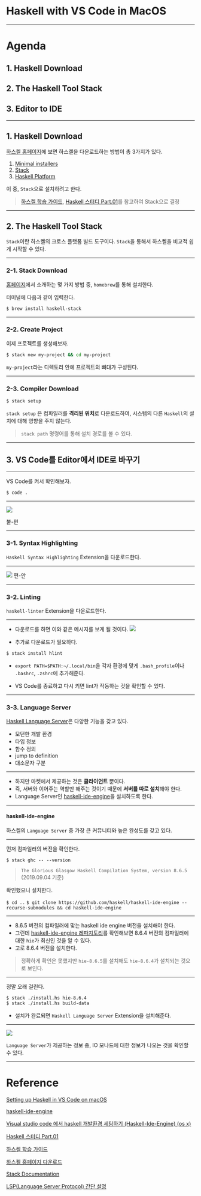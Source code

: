 # Haskell with VS Code in MacOS

---

# Agenda

## 1. Haskell Download

## 2. The Haskell Tool Stack

## 3. Editor to IDE

---

## 1. Haskell Download

[하스켈 홈페이지](https://www.haskell.org/downloads/)에 보면 하스켈을 다운로드하는 방법이 총 3가지가 있다.

1. [Minimal installers](https://www.haskell.org/downloads/#minimal)
2. [Stack](https://www.haskell.org/downloads/#stack)
3. [Haskell Platform](https://www.haskell.org/downloads/#platform)

이 중, `Stack`으로 설치하려고 한다.

> [하스켈 학습 가이드](https://github.com/bitemyapp/learnhaskell/blob/master/guide-ko.md), [Haskell 스터디 Part.01](http://blog.weirdx.io/post/57879)를 참고하여 Stack으로 결정

---

## 2. The Haskell Tool Stack
`Stack`이란 하스켈의 크로스 플랫폼 빌드 도구이다. `Stack`을 통해서 하스켈을 비교적 쉽게 시작할 수 있다.

---

### 2-1. Stack Download

[홈페이지](http://docs.haskellstack.org/en/stable/install_and_upgrade/#os-x)에서 소개하는 몇 가지 방법 중, `homebrew`를 통해 설치한다.

터미널에 다음과 같이 입력한다.
```bash
$ brew install haskell-stack
```

---

### 2-2. Create Project
이제 프로젝트를 생성해보자.
```bash
$ stack new my-project && cd my-project
```

`my-project`라는 디렉토리 안에 프로젝트의 뼈대가 구성된다.

---

### 2-3. Compiler Download
```bash
$ stack setup
```
`stack setup` 은 컴파일러를 **격리된 위치**로 다운로드하여, 시스템의 다른 `Haskell`의 설치에 대해 영향을 주지 않는다.
> `stack path` 명령어를 통해 설치 경로를 볼 수 있다.

---

## 3. VS Code를 Editor에서 IDE로 바꾸기


---

VS Code를 켜서 확인해보자.
```bash
$ code .
```

---

![](https://github.com/onsuk/TIL/raw/master/haskell/img/image2.png)

불-편

---

### 3-1. Syntax Highlighting

`Haskell Syntax Highlighting` Extension을 다운로드한다.

---

![](https://github.com/onsuk/TIL/raw/master/haskell/img/image1.png)
편-안

---

### 3-2. Linting
`haskell-linter` Extension을 다운로드한다.

---

- 다운로드를 하면 이와 같은 메시지를 보게 될 것이다.
![](https://miro.medium.com/max/1246/1*B7buX5dEb1xEroVBics23A.png)

- 추가로 다운로드가 필요하다.
```bash
$ stack install hlint
```

- `export PATH=$PATH:~/.local/bin`을 각자 환경에 맞게 `.bash_profile`이나 `.bashrc`, `.zshrc`에 추가해준다.

- VS Code를 종료하고 다시 키면 lint가 작동하는 것을 확인할 수 있다.

---

### 3-3. Language Server
[Haskell Language Server](https://marketplace.visualstudio.com/items?itemName=alanz.vscode-hie-server)은 다양한 기능을 갖고 있다.
- 모던한 개발 환경
- 타입 정보
- 함수 정의
- jump to definition
- 대소문자 구분

---

- 하지만 마켓에서 제공하는 것은 **클라이언트** 뿐이다.
- 즉, 서버와 이어주는 역할만 해주는 것이기 때문에 **서버를 따로 설치**해야 한다.
- Language Server인 [haskell-ide-engine](https://github.com/haskell/haskell-ide-engine)을 설치하도록 한다.

---

#### haskell-ide-engine
하스켈의 `Language Server` 중 가장 큰 커뮤니티와 높은 완성도를 갖고 있다.

---

먼저 컴파일러의 버전을 확인한다.

`
$ stack ghc -- --version
`
> `The Glorious Glasgow Haskell Compilation System, version 8.6.5` (2019.09.04 기준)


확인했으니 설치한다.

`$ cd ..`
`$ git clone https://github.com/haskell/haskell-ide-engine --recurse-submodules && cd haskell-ide-engine
`

---

- 8.6.5 버전의 컴파일러에 맞는 haskell ide engine 버전을 설치해야 한다.
- 그런데 [haskell-ide-engine 레파지토리](https://github.com/haskell/haskell-ide-engine#install-specific-ghc-version)를 확인해보면 8.6.4 버전의 컴파일러에 대한 `hie`가 최신인 것을 알 수 있다.
- 고로 8.6.4 버전을 설치한다.

> 정확하게 확인은 못했지만 `hie-8.6.5`를 설치해도 `hie-8.6.4`가 설치되는 것으로 보인다.

---

정말 오래 걸린다.
```bash
$ stack ./install.hs hie-8.6.4
$ stack ./install.hs build-data
```

- 설치가 완료되면 `Haskell Language Server` Extension을 설치해준다.

---

![](https://github.com/onsuk/TIL/raw/master/haskell/img/image3.png)

`Language Server`가 제공하는 정보 중, IO 모나드에 대한 정보가 나오는 것을 확인할 수 있다.

---

# Reference

[Setting up Haskell in VS Code on macOS](https://medium.com/@dogwith1eye/setting-up-haskell-in-vs-code-on-macos-d2cc1ce9f60a)

[haskell-ide-engine](https://github.com/haskell/haskell-ide-engine)

[Visual studio code 에서 haskell 개발환경 세팅하기 (Haskell-Ide-Engine) (os x)](https://ingun37.wordpress.com/2019/06/19/visual-studio-code-%EC%97%90%EC%84%9C-%EC%99%84%EB%B2%BD%ED%95%9C-haskell-%EA%B0%9C%EB%B0%9C%ED%99%98%EA%B2%BD-%EC%84%B8%ED%8C%85%ED%95%98%EA%B8%B0-haskell-ide-engine/)

[Haskell 스터디 Part.01](http://blog.weirdx.io/post/57879)

[하스켈 학습 가이드](https://github.com/bitemyapp/learnhaskell/blob/master/guide-ko.md)

[하스켈 홈페이지 다운로드](https://www.haskell.org/downloads/)

[Stack Documentation](https://docs.haskellstack.org/en/stable/README/)

[LSP(Language Server Protocol) 간단 설명](https://neurowhai.tistory.com/306)